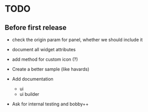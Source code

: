 # TODO

## Before first release

* check the origin param for panel, whether we should include it
* document all widget attributes
* add method for custom icon (?)


* Create a better sample (like havards)
* Add documentation
  * ui
  * ui builder
* Ask for internal testing and bobby++

